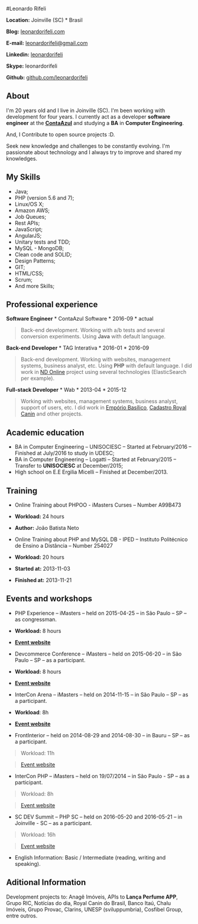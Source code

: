 #Leonardo Rifeli

**Location:** Joinville (SC) * Brasil

**Blog:** [leonardorifeli.com](https://leonardorifeli.com)

**E-mail:** [leonardorifeli@gmail.com](mailto:leonardorifeli@gmail.com)

**Linkedin:** [leonardorifeli](http://linkedin.com/in/leonardorifeli)

**Skype:** leonardorifeli

**Github:** [github.com/leonardorifeli](https://github.com/leonardorifeli)

## About

I'm 20 years old and I live in Joinville (SC). I'm been working with development for four years. I currently act as a developer **software engineer** at the **[ContaAzul](http://contaazul.com)** and studying a **BA** in **Computer Engineering**.

And, I Contribute to open source projects :D.

Seek new knowledge and challenges to be constantly evolving. I'm passionate about technology and I always try to improve and shared my knowledges.

## My Skills

* Java;
* PHP (version 5.6 and 7);
* Linux/OS X;
* Amazon AWS;
* Job Queues;
* Rest APIs;
* JavaScript;
* AngularJS;
* Unitary tests and TDD;
* MySQL - MongoDB;
* Clean code and SOLID;
* Design Patterns;
* GIT;
* HTML/CSS;
* Scrum;
* And more Skills;

## Professional experience

**Software Engineer** * ContaAzul Software * 2016-09 * actual
> Back-end development. Working with a/b tests and several conversion experiments. Using **Java** with default language.

**Back-end Developer** * TAG Interativa * 2016-01 * 2016-09
> Back-end development. Working with websites, management systems, business analyst, etc. Using **PHP** with default language. I did work in [ND Online](ndonline.com.br) project using several technologies (ElasticSearch per example).

**Full-stack Developer** * Wab * 2013-04 * 2015-12

> Working with websites, management systems, business analyst, support of users, etc. I did work in [Empório Basílico](https://www.emporiobasilico.com.br/), [Cadastro Royal Canin](http://cadastro.royalcanin.com.br/) and other projects.

## Academic education

* BA in Computer Engineering – UNISOCIESC – Started at February/2016 – Finished at July/2016 to study in UDESC;
* BA in Computer Engineering – Logatti – Started at February/2015 – Transfer to **UNISOCIESC** at December/2015;
* High school on E.E Ergilia Micelli – Finished at December/2013.

## Training

* Online Training about PHPOO - iMasters Curses – Number A99B473
* **Workload:** 24 hours
* **Author:** João Batista Neto

* Online Training about PHP and MySQL DB - IPED – Instituto Politécnico de Ensino a Distância – Number 254027
* **Workload:** 20 hours
* **Started at:** 2013-11-03
* **Finished at:** 2013-11-21

## Events and workshops

* PHP Experience – iMasters – held on 2015-04-25 – in São Paulo – SP – as congressman.
* **Workload:** 8 hours
* **[Event website](http://phpexperience.imasters.com.br/)**

* Devcommerce Conference – iMasters – held on 2015-06-20 – in São Paulo – SP – as a participant.
* **Workload:** 8 hours
* **[Event website](http://devcommerce.imasters.com.br/)**

* InterCon Arena – iMasters – held on 2014-11-15 – in São Paulo – SP – as a participant.
* **Workload**: 8h
* **[Event website](http://intercon.imasters.com.br/)**

* FrontInterior – held on 2014-08-29 and 2014-08-30 – in Bauru – SP – as a participant.

> Workload: 11h

> [Event website](https://www.facebook.com/Frontinterior)

* InterCon PHP – iMasters – held on 19/07/2014 – in São Paulo - SP – as a participant.

> Workload: 8h

> [Event website](http://interconphp.imasters.com.br/)

* SC DEV Summit – PHP SC – held on 2016-05-20 and 2016-05-21 – in Joinville - SC – as a participant.

> Workload: 16h

> [Event website](http://scdevsummit.com.br/)


* English Information: Basic / Intermediate (reading, writing and speaking).

## Aditional Information

Development projects to: Anagê Imóveis, APIs to **Lança Perfume APP**, Grupo RIC, Notícias do dia, Royal Canin do Brasil, Banco Itaú, Chalu Imóveis, Grupo Provac, Clarins, UNESP (sviluppumbria), Cosfibel Group, entre outros.
